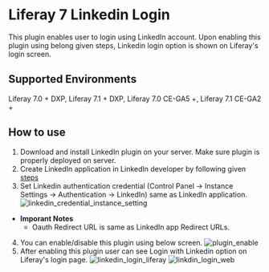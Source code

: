 # Liferay 7 Linkedin Login
This plugin enables user to login using LinkedIn account. Upon enabling this plugin using belong given steps, Linkedin login option is shown on Liferay's login screen.

## Supported Environments
Liferay 7.0 + DXP, Liferay 7.1 + DXP, Liferay 7.0 CE-GA5 +, Liferay 7.1 CE-GA2 +


## How to use
1. Download and install LinkedIn plugin on your server. Make sure plugin is properly deployed on server.
2. Create LinkedIn application in LinkedIn developer by following given [steps](https://docs.wpwebelite.com/social-network-integration/linkedin/ "LinkedIn Application")
3. Set Linkedin authentication credential (Control Panel &rarr; Instance Settings &rarr; Authentication &rarr; LinkedIn) same as LinkedIn application.
![linkedin_credential_instance_setting](https://user-images.githubusercontent.com/27973508/63245157-027da500-c27d-11e9-912a-88c77a835289.jpg)
 - **Imporant Notes**
    - Oauth Redirect URL  is same as LinkedIn app Redirect URLs.
4. You can enable/disable this plugin using below screen.
![plugin_enable](https://user-images.githubusercontent.com/27973508/63245275-6607d280-c27d-11e9-8bf8-aba367740567.jpg)
5. After enabling this plugin user can see Login with Linkedin option on Liferay's login page.
![linkedin_login_liferay](https://user-images.githubusercontent.com/27973508/63243167-5b4a3f00-c277-11e9-8399-bcf07338e7a8.JPG)
![linkdin_login_web](https://user-images.githubusercontent.com/27973508/63243202-74eb8680-c277-11e9-89c2-ba4d45801d7c.JPG)
